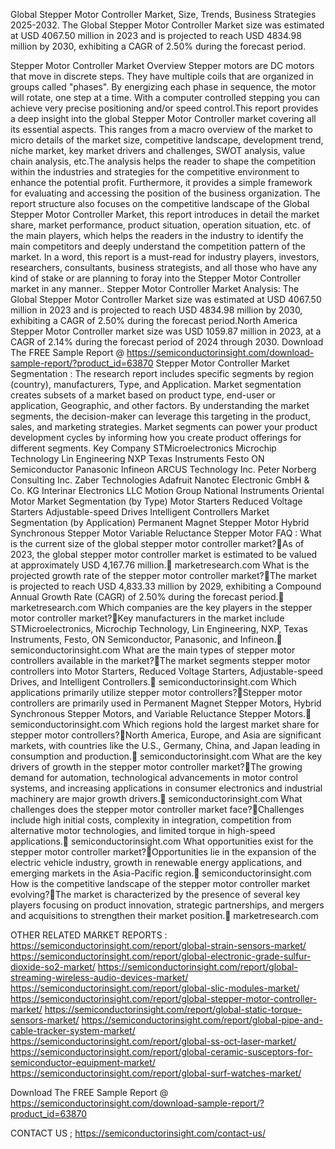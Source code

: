Global Stepper Motor Controller Market, Size, Trends, Business Strategies 2025-2032.
The Global Stepper Motor Controller Market size was estimated at USD 4067.50 million in 2023 and is projected to reach USD 4834.98 million by 2030, exhibiting a CAGR of 2.50% during the forecast period.

Stepper Motor Controller Market Overview
Stepper motors are DC motors that move in discrete steps. They have multiple coils that are organized in groups called "phases". By energizing each phase in sequence, the motor will rotate, one step at a time. With a computer controlled stepping you can achieve very precise positioning and/or speed control.This report provides a deep insight into the global Stepper Motor Controller market covering all its essential aspects. This ranges from a macro overview of the market to micro details of the market size, competitive landscape, development trend, niche market, key market drivers and challenges, SWOT analysis, value chain analysis, etc.The analysis helps the reader to shape the competition within the industries and strategies for the competitive environment to enhance the potential profit. Furthermore, it provides a simple framework for evaluating and accessing the position of the business organization. The report structure also focuses on the competitive landscape of the Global Stepper Motor Controller Market, this report introduces in detail the market share, market performance, product situation, operation situation, etc. of the main players, which helps the readers in the industry to identify the main competitors and deeply understand the competition pattern of the market. In a word, this report is a must-read for industry players, investors, researchers, consultants, business strategists, and all those who have any kind of stake or are planning to foray into the Stepper Motor Controller market in any manner..
Stepper Motor Controller Market Analysis:
The Global Stepper Motor Controller Market size was estimated at USD 4067.50 million in 2023 and is projected to reach USD 4834.98 million by 2030, exhibiting a CAGR of 2.50% during the forecast period.North America Stepper Motor Controller market size was USD 1059.87 million in 2023, at a CAGR of 2.14% during the forecast period of 2024 through 2030.
Download The FREE Sample Report @  https://semiconductorinsight.com/download-sample-report/?product_id=63870 
Stepper Motor Controller Market Segmentation :
The research report includes specific segments by region (country), manufacturers, Type, and Application. Market segmentation creates subsets of a market based on product type, end-user or application, Geographic, and other factors. By understanding the market segments, the decision-maker can leverage this targeting in the product, sales, and marketing strategies. Market segments can power your product development cycles by informing how you create product offerings for different segments. Key Company
STMicroelectronics
Microchip Technology
Lin Engineering
NXP
Texas Instruments
Festo
ON Semiconductor
Panasonic
Infineon
ARCUS Technology
Inc.
Peter Norberg Consulting
Inc.
Zaber Technologies
Adafruit
Nanotec Electronic GmbH & Co. KG
Interinar Electronics LLC
Motion Group
National Instruments
Oriental Motor
Market Segmentation (by Type)
Motor Starters
Reduced Voltage Starters
Adjustable-speed Drives
Intelligent Controllers
Market Segmentation (by Application)
Permanent Magnet Stepper Motor
Hybrid Synchronous Stepper Motor
Variable Reluctance Stepper Motor
FAQ : 
What is the current size of the global stepper motor controller market?As of 2023, the global stepper motor controller market is estimated to be valued at approximately USD 4,167.76 million. marketresearch.com
What is the projected growth rate of the stepper motor controller market?The market is projected to reach USD 4,833.33 million by 2029, exhibiting a Compound Annual Growth Rate (CAGR) of 2.50% during the forecast period. marketresearch.com
Which companies are the key players in the stepper motor controller market?Key manufacturers in the market include STMicroelectronics, Microchip Technology, Lin Engineering, NXP, Texas Instruments, Festo, ON Semiconductor, Panasonic, and Infineon. semiconductorinsight.com
What are the main types of stepper motor controllers available in the market?The market segments stepper motor controllers into Motor Starters, Reduced Voltage Starters, Adjustable-speed Drives, and Intelligent Controllers. semiconductorinsight.com
Which applications primarily utilize stepper motor controllers?Stepper motor controllers are primarily used in Permanent Magnet Stepper Motors, Hybrid Synchronous Stepper Motors, and Variable Reluctance Stepper Motors. semiconductorinsight.com
Which regions hold the largest market share for stepper motor controllers?North America, Europe, and Asia are significant markets, with countries like the U.S., Germany, China, and Japan leading in consumption and production. semiconductorinsight.com
What are the key drivers of growth in the stepper motor controller market?The growing demand for automation, technological advancements in motor control systems, and increasing applications in consumer electronics and industrial machinery are major growth drivers. semiconductorinsight.com
What challenges does the stepper motor controller market face?Challenges include high initial costs, complexity in integration, competition from alternative motor technologies, and limited torque in high-speed applications. semiconductorinsight.com
What opportunities exist for the stepper motor controller market?Opportunities lie in the expansion of the electric vehicle industry, growth in renewable energy applications, and emerging markets in the Asia-Pacific region. semiconductorinsight.com
How is the competitive landscape of the stepper motor controller market evolving?The market is characterized by the presence of several key players focusing on product innovation, strategic partnerships, and mergers and acquisitions to strengthen their market position. marketresearch.com

OTHER RELATED  MARKET REPORTS :
https://semiconductorinsight.com/report/global-strain-sensors-market/
https://semiconductorinsight.com/report/global-electronic-grade-sulfur-dioxide-so2-market/
https://semiconductorinsight.com/report/global-streaming-wireless-audio-devices-market/
https://semiconductorinsight.com/report/global-slic-modules-market/
https://semiconductorinsight.com/report/global-stepper-motor-controller-market/
https://semiconductorinsight.com/report/global-static-torque-sensors-market/
https://semiconductorinsight.com/report/global-pipe-and-cable-tracker-system-market/
https://semiconductorinsight.com/report/global-ss-oct-laser-market/
https://semiconductorinsight.com/report/global-ceramic-susceptors-for-semiconductor-equipment-market/
https://semiconductorinsight.com/report/global-surf-watches-market/

Download The FREE Sample Report @  https://semiconductorinsight.com/download-sample-report/?product_id=63870 

CONTACT US ; https://semiconductorinsight.com/contact-us/ 

